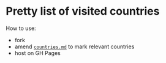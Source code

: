 # Pretty list of visited countries

How to use:
- fork
- amend [`countries.md`](https://github.com/aslushnikov/been/blob/master/countries.md) to mark relevant countries
- host on GH Pages


